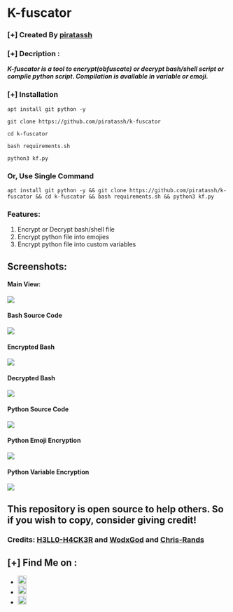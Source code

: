 # K-fuscator

### [+] Created By <a href="https://github.com/piratassh">piratassh</a>

### [+] Decription :
***K-fuscator is a tool to encrypt(obfuscate) or decrypt bash/shell script or compile python script. Compilation is available in variable or emoji.***

### [+] Installation

```apt install git python -y```

```git clone https://github.com/piratassh/k-fuscator```

```cd k-fuscator```

```bash requirements.sh```

```python3 kf.py```


### Or, Use Single Command
```
apt install git python -y && git clone https://github.com/piratassh/k-fuscator && cd k-fuscator && bash requirements.sh && python3 kf.py
```

### Features:
1. Encrypt or Decrypt bash/shell file
2. Encrypt python file into emojies
3. Encrypt python file into custom variables

## Screenshots:

#### Main View:

<img src="main.jpeg">

#### Bash Source Code

<img src="screenshots/source-bash.jpeg">

#### Encrypted Bash

<img src="screenshots/encrypted-bash.jpeg">

#### Decrypted Bash

<img src="screenshots/decrypted-bash.jpeg">

#### Python Source Code

<img src="screenshots/source-py.jpeg">

#### Python Emoji Encryption

<img src="screenshots/emoji-encryption.jpeg">

#### Python Variable Encryption

<img src="screenshots/variable-encryption.jpeg">

## This repository is open source to help others. So if you wish to copy, consider giving credit!

### Credits: <a href="https://github.com/H3LLO-H4CK3R-2/Bash-Encrypt">H3LL0-H4CK3R</a> and <a href="https://github.com/wodxgod/Simple-obfuscator">WodxGod</a> and <a href="https://github.com/chris-rands/emojify">Chris-Rands</a> 

## [+] Find Me on :
<ul>
<li><a href="https://facebook.com/piratassh"><img src="https://github.com/piratassh/kasweb/raw/main/assets/facebook.png" alt="facebook" width="20px" height="20px"></a></li>
<li><a href="https://m.me/piratassh"><img src="https://github.com/piratassh/kasweb/raw/main/assets/messenger.png" alt="messenger" width="20px" height="20px"></a></li>
<li><a href="mailto:kasroudrard@gmail.com"><img src="https://github.com/piratassh/kasweb/raw/main/assets/gmail.png" alt="email" width="20px" height="20px"></a></li>
</ul>
